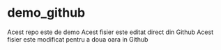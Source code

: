 # demo_github
Acest repo este de demo
Acest fisier este editat direct din Github
Acest fisier este modificat pentru a doua oara in Github
